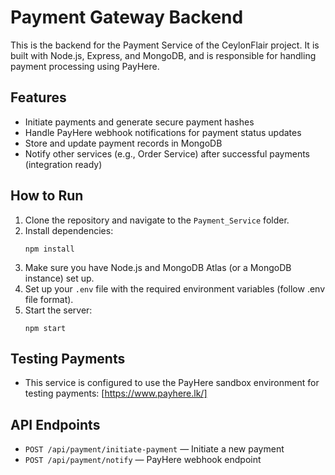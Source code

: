 # Payment Gateway Backend

This is the backend for the Payment Service of the CeylonFlair project. It is built with Node.js, Express, and MongoDB, and is responsible for handling payment processing using PayHere.

## Features
- Initiate payments and generate secure payment hashes
- Handle PayHere webhook notifications for payment status updates
- Store and update payment records in MongoDB
- Notify other services (e.g., Order Service) after successful payments (integration ready)

## How to Run
1. Clone the repository and navigate to the `Payment_Service` folder.
2. Install dependencies:
   ```
   npm install
   ```
3. Make sure you have Node.js and MongoDB Atlas (or a MongoDB instance) set up.
4. Set up your `.env` file with the required environment variables (follow .env file format).
5. Start the server:
   ```
   npm start
   ```

## Testing Payments
- This service is configured to use the PayHere sandbox environment for testing payments: [https://www.payhere.lk/]

## API Endpoints
- `POST /api/payment/initiate-payment` — Initiate a new payment
- `POST /api/payment/notify` — PayHere webhook endpoint




